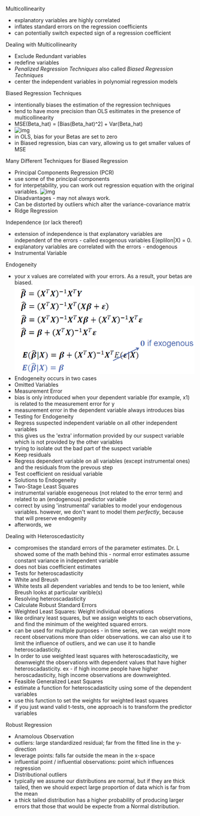 Multicollinearity
- explanatory variables are highly correlated
- inflates standard errors on the regression coefficients
- can potentially switch expected sign of a regression coefficient

Dealing with Multicollinearity
- Exclude Redundant variables
- redefine variables
- *Penalized Regression Techniques* also called *Biased Regression Techniques*
- center the independent variables in polynomial regression models

Biased Regression Techniques
- intentionally biases the estimation of the regression techniques
- tend to have more precision than OLS esitimates in the presence of multicollinearity
- MSE(Beta_hat) = [Bias(Beta_hat)^2] + Var(Beta_hat)
- ![img](/screenshots/bias.PNG)
- in OLS, bias for your Betas are set to zero
- in Biased regression, bias can vary, allowing us to get smaller values of MSE

Many Different Techniques for Biased Regression
- Principal Components Regression (PCR)
 - use some of the principal components
 - for interpetability, you can work out regression equation with the original variables.
 ![img](/screenshots/PCR_Interpretation.PNG)
 - Disadvantages - may not always work.
 - Can be distorted by outliers which alter the variance-covariance matrix
- Ridge Regression

Independence (or lack thereof)
- extension of independence is that explanatory variables are independent of the errors - called exogenous variables E(eplilon|X) = 0.
- explanatory variables are correlated with the errors - endogenous 
- Instrumental Variable

Endogeneity
- your x values are correlated with your errors. As a result, your betas are biased.
![img](/screenshots/endogenous.PNG)
- Endogeneity occurs in two cases
 - Omitted Variables
 - Measurement Error
  - bias is only introduced when your dependent variable (for example, x1) is related to the measurement error for y
  - measurement error in the dependent variable always introduces bias
- Testing for Endogeneity
 - Regress suspected independent variable on all other independent variables
  - this gives us the 'extra' information provided by our suspect variable which is not provided by the other variables
  - trying to isolate out the bad part of the suspect variable
 - Keep residuals
 - Regress dependent variable on all variables (except instrumental ones) and the residuals from the prevous step
 - Test coefficient on residual variable
- Solutions to Endogeneity
 - Two-Stage Least Squares
  - instrumental variable exogeneous (not related to the error term) and related to an (endogenous) predictor variable
  - correct by using 'instrumental' variables to model your endogenous variables. however, we don't want to model them *perfectly*, because that will preserve endogenity
  - afterwords, we 

Dealing with Heteroscedasticity
- compromises the standard errors of the parameter estimates. Dr. L showed some of the math behind this - normal error estimates assume constant variance in independent variable
- does not bias coefficient estimates
- Tests for heteroscadasticity 
 - White and Breush
 - White tests all dependent variables and tends to be too lenient, while Breush looks at particular varible(s)
- Resolving heteroscadasticity 
 - Calculate Robust Standard Errors 
 - Weighted Least Squares: Weight individual observations
  - like ordinary least squares, but we assign weights to each observations, and find the minimum of the weighted squared errors.
  - can be used for multiple purposes - in time series, we can weight more recent observations more than older observations. we can also use it to limit the influence of outliers, and we can use it to handle heteroscadasticity.
  - In order to use weighted least squares with heteroscadasticity, we downweight the observations with dependent values that have higher heteroscadasticity. ex - if high income people have higher heroscadasticity, high income observations are downweighted.
 - Feasible Generalized Least Squares
  - estimate a function for heteroscadasticity using some of the dependent variables
  - use this function to set the weights for weighted least squares
 - if you just wand valid t-tests, one approach is to transform the predictor variables

Robust Regression
- Anamolous Observation
 - outliers: large standardized residual; far from the fitted line in the y-direction
 - leverage points: falls far outside the mean in the x-space
 - influential point / influential observations: point which influences regression
- Distributional outliers
 - typically we assume our distributions are normal, but if they are thick tailed, then we should expect large proportion of data which is far from the mean
 - a thick tailed distribution has a higher probability of producing larger errors that those that would be expecte from a Normal distribution.
